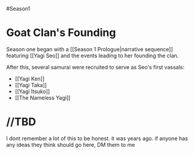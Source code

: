 #Season1 
# Goat Clan's Founding
Season one began with a [[Season 1 Prologue|narrative sequence]] featuring [[Yagi Seo]] and the events leading to her founding the clan.

After this, several samurai were recruited to serve as Seo's first vassals:
- [[Yagi Ken]]
- [[Yagi Taka]]
- [[Yagi Itsuko]]
- [[The Nameless Yagi]]

# //TBD
I dont remember a lot of this to be honest. it was years ago. if anyone has any ideas they think should go here, DM them to me